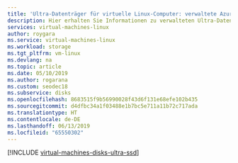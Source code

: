 ```yaml
---
title: 'Ultra-Datenträger für virtuelle Linux-Computer: verwaltete Azure-Datenträger | Microsoft-Dokumentation'
description: Hier erhalten Sie Informationen zu verwalteten Ultra-Datenträgern für virtuelle Azure-Computer.
services: virtual-machines-linux
author: roygara
ms.service: virtual-machines-linux
ms.workload: storage
ms.tgt_pltfrm: vm-linux
ms.devlang: na
ms.topic: article
ms.date: 05/10/2019
ms.author: rogarana
ms.custom: seodec18
ms.subservice: disks
ms.openlocfilehash: 8683515f9b56990028f43d6f131e68efe102b435
ms.sourcegitcommit: d4dfbc34a1f03488e1b7bc5e711a11b72c717ada
ms.translationtype: HT
ms.contentlocale: de-DE
ms.lasthandoff: 06/13/2019
ms.locfileid: "65550302"
---
```

[!INCLUDE [virtual-machines-disks-ultra-ssd](../../../includes/virtual-machines-disks-getting-started-ultra-ssd.md)]
